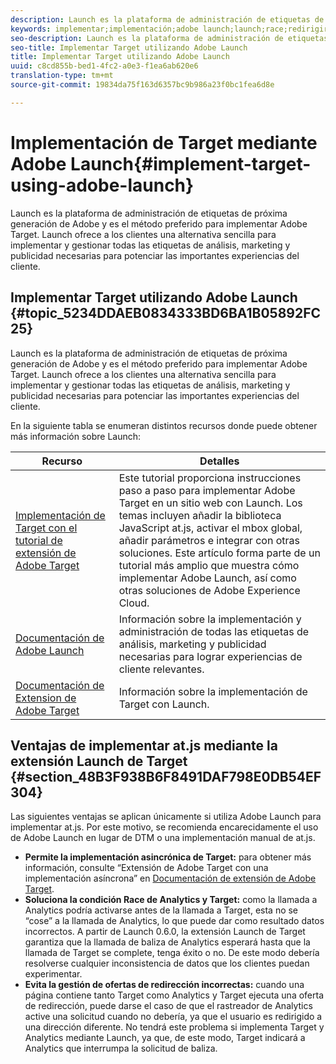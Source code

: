 ```yaml
---
description: Launch es la plataforma de administración de etiquetas de próxima generación de Adobe y es el método preferido para implementar Adobe Target. Launch ofrece a los clientes una alternativa sencilla para implementar y gestionar todas las etiquetas de análisis, marketing y publicidad necesarias para potenciar las importantes experiencias del cliente.
keywords: implementar;implementación;adobe launch;launch;race;redirigir
seo-description: Launch es la plataforma de administración de etiquetas de próxima generación de Adobe y es el método preferido para implementar Adobe Target. Launch ofrece a los clientes una alternativa sencilla para implementar y gestionar todas las etiquetas de análisis, marketing y publicidad necesarias para potenciar las importantes experiencias del cliente.
seo-title: Implementar Target utilizando Adobe Launch
title: Implementar Target utilizando Adobe Launch
uuid: c8cd855b-bed1-4fc2-a0e3-f1ea6ab620e6
translation-type: tm+mt
source-git-commit: 19834da75f163d6357bc9b986a23f0bc1fea6d8e

---
```



# Implementación de Target mediante Adobe Launch{#implement-target-using-adobe-launch}

Launch es la plataforma de administración de etiquetas de próxima generación de Adobe y es el método preferido para implementar Adobe Target. Launch ofrece a los clientes una alternativa sencilla para implementar y gestionar todas las etiquetas de análisis, marketing y publicidad necesarias para potenciar las importantes experiencias del cliente.

## Implementar Target utilizando Adobe Launch {#topic_5234DDAEB0834333BD6BA1B05892FC25}

Launch es la plataforma de administración de etiquetas de próxima generación de Adobe y es el método preferido para implementar Adobe Target. Launch ofrece a los clientes una alternativa sencilla para implementar y gestionar todas las etiquetas de análisis, marketing y publicidad necesarias para potenciar las importantes experiencias del cliente.

En la siguiente tabla se enumeran distintos recursos donde puede obtener más información sobre Launch:

| Recurso | Detalles |
|--- |--- |
| [Implementación de Target con el tutorial de extensión de Adobe Target](https://docs.adobe.com/content/help/en/experience-cloud/implementing-in-websites-with-launch/implement-solutions/target.html) | Este tutorial proporciona instrucciones paso a paso para implementar Adobe Target en un sitio web con Launch. Los temas incluyen añadir la biblioteca JavaScript at.js, activar el mbox global, añadir parámetros e integrar con otras soluciones. Este artículo forma parte de un tutorial más amplio que muestra cómo implementar Adobe Launch, así como otras soluciones de Adobe Experience Cloud. |
| [Documentación de Adobe Launch](https://docs.adobelaunch.com/getting-started) | Información sobre la implementación y administración de todas las etiquetas de análisis, marketing y publicidad necesarias para lograr experiencias de cliente relevantes. |
| [Documentación de Extension de Adobe Target](https://docs.adobelaunch.com/extension-reference/web/adobe-target-extension) | Información sobre la implementación de Target con Launch. |

## Ventajas de implementar at.js mediante la extensión Launch de Target {#section_48B3F938B6F8491DAF798E0DB54EF304}

Las siguientes ventajas se aplican únicamente si utiliza Adobe Launch para implementar at.js. Por este motivo, se recomienda encarecidamente el uso de Adobe Launch en lugar de DTM o una implementación manual de at.js.

* **Permite la implementación asincrónica de Target:** para obtener más información, consulte “Extensión de Adobe Target con una implementación asíncrona” en [Documentación de extensión de Adobe Target](https://docs.adobelaunch.com/extension-reference/web/adobe-target-extension).
* **Soluciona la condición Race de Analytics y Target:** como la llamada a Analytics podría activarse antes de la llamada a Target, esta no se “cose” a la llamada de Analytics, lo que puede dar como resultado datos incorrectos. A partir de Launch 0.6.0, la extensión Launch de Target garantiza que la llamada de baliza de Analytics esperará hasta que la llamada de Target se complete, tenga éxito o no. De este modo debería resolverse cualquier inconsistencia de datos que los clientes puedan experimentar.
* **Evita la gestión de ofertas de redirección incorrectas:** cuando una página contiene tanto Target como Analytics y Target ejecuta una oferta de redirección, puede darse el caso de que el rastreador de Analytics active una solicitud cuando no debería, ya que el usuario es redirigido a una dirección diferente. No tendrá este problema si implementa Target y Analytics mediante Launch, ya que, de este modo, Target indicará a Analytics que interrumpa la solicitud de baliza.

